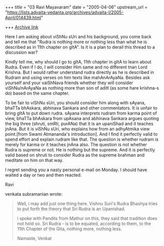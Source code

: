 +++
title = "03 Ravi Mayavaram"
date = "2005-04-06"
upstream_url = "https://lists.advaita-vedanta.org/archives/advaita-l/2005-April/014439.html"

+++
[Archive link](https://lists.advaita-vedanta.org/archives/advaita-l/2005-April/014439.html)


Here I am asking about viShNu sUri and his background, you come back and
tell me that "Rudra is nothing more or nothing less than what he is
described as in 11th chapter on gItA". Is it is a plan to derail this 
thread to a discussion war?

Kindly tell me, why should I go to gItA, 11th chapter in gItA to learn
about Rudra. Even if I do, I will consider Him same and no different 
tnan Lord Krishna.  But I would rather understand rudra directly as he 
is described in Rudram and using verses on him texts like mahAnArAyaNa. 
  Besides ask yourself and your vaiShNava friends whether they will 
consider viShNu/nArAyaNa as nothing more than son of aditI (as some hare 
krishna-s do) based on the same chapter.

To be fair to viShNu sUri, you should consider him along with sAyana, 
bhaTTa bhAskara, abhinava Sankara and other commentators. It is unfair 
to bring gItA to put down rudra. sAyana interprets rudram from karma 
point of view, bhaTTa bhAskara from upAsana and abhinava Sankara argues 
quoting the big three (shruti, smRti, purANa) that it is an upaniShad 
and it teaches jnAna. But it is viShNu sUri, who explains how from an 
adhyAtmika view point.[from Swami Atmananda's introduction]. And I find 
it perfectly valid to spend effort and explain rudram like that. The 
question is whether rudram is merely for karma or it teaches jnAna also. 
The question is not whether Rudra is supreme or not. He is nothing but 
the supreme. And it is perfectly valid based on shruti to consider Rudra 
as the supreme brahman and meditate on him on that way.

I regret sending you a nasty personal e-mail on Monday. I should have 
waited a day or two and then reacted.

Ravi



venkata subramanian wrote:
> Well, i may add just one thing here.  Vishnu Suri's Rudra Bhashya
> tries to put forth the theory that Sri Rudra is an Upanishad.
> 
> i spoke with Pandits from Mathur on this, they said that tradition
> does not hold so.  Sri Rudra - is to be equated, according to them,
> to the 11th Chapter of the Gita, nothing more, nothing less.
> 
> Namaste, Venkat
> 





